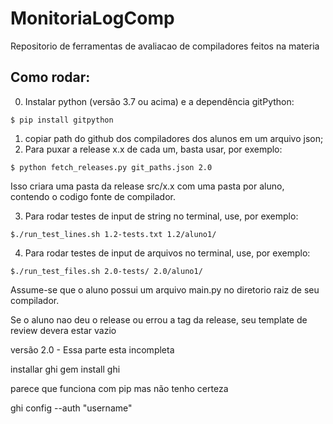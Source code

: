 # MonitoriaLogComp
Repositorio de ferramentas de avaliacao de compiladores feitos na materia

## Como rodar:

0. Instalar python (versão 3.7 ou acima) e a dependência gitPython:
```
$ pip install gitpython
```

1. copiar path do github dos compiladores dos alunos em um arquivo json;
2. Para puxar a release x.x de cada um, basta usar, por exemplo:
```
$ python fetch_releases.py git_paths.json 2.0
```

Isso criara uma pasta da release src/x.x com uma pasta por aluno, contendo o codigo fonte de compilador.

3. Para rodar testes de input de string no terminal, use, por exemplo:
```
$./run_test_lines.sh 1.2-tests.txt 1.2/aluno1/   
```

4. Para rodar testes de input de arquivos no terminal, use, por exemplo:
```
$./run_test_files.sh 2.0-tests/ 2.0/aluno1/   
```

Assume-se que o aluno possui um arquivo main.py no diretorio raiz de seu compilador. 

Se o aluno nao deu o release ou errou a tag da release, seu template de review devera estar vazio




versão 2.0 - Essa parte esta incompleta

installar ghi
gem install ghi

parece que funciona com pip mas não tenho certeza

ghi config --auth "username"

